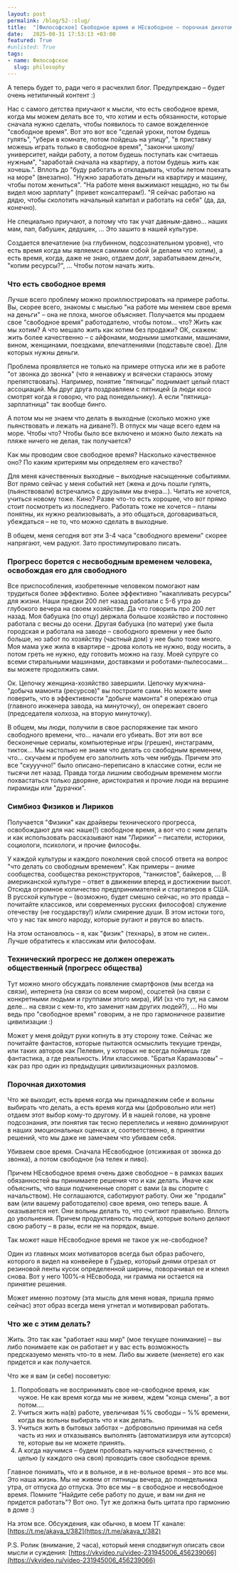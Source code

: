 ```yaml
---
layout: post
permalink: /blog/52-:slug/
title:  "[Философское] Свободное время и НЕсвободное – порочная дихотомия (расщепление)"
date:   2025-08-31 17:53:13 +03:00
featured: True
#unlisted: True
tags: 
- name: Философское
  slug: philosophy
---
```


А теперь будет то, ради чего я расчехлил блог. Предупреждаю – будет очень нетипичный контент :)

Нас с самого детства приучают  к мысли, что есть свободное время, когда мы можем делать все то, что хотим и есть обязанности, которые сначала нужно сделать, чтобы появилось то самое вожделенное "свободное время".
Вот это вот все "сделай уроки, потом будешь гулять", "убери в комнате, потом пойдешь на улицу", "в приставку можешь играть только в свободное время", "закончи школу/университет, найди работу, а потом будешь поступать как считаешь нужным", "заработай сначала на квартиру, а потом будешь жить как хочешь.". 
Вплоть до "буду работать и откладывать, чтобы летом поехать на море" (внезапно). "Нужно заработать деньги на квартиру и машину, чтобы потом жениться". "На работе меня выжимают нещадно, но ты бы видел мою зарплату" (привет консалтерам!). "Я сейчас работаю на дядю, чтобы сколотить начальный капитал и работать на себя" (да, да, конечно).

Не специально приучают, а потому что так учат давным-давно... наших мам, пап, бабушек, дедушек, ... Это зашито в  нашей культуре.

Создается впечатление (на глубинном, подсознательном уровне), что есть время когда мы являемся самими собой (и делаем что хотим), а есть время, когда, даже не знаю, отдаем долг, зарабатываем деньги, "копим ресурсы?", ... Чтобы потом начать жить.

### Что есть свободное время

Лучше всего проблему можно проиллюстрировать на примере работы. Вы, скорее всего, знакомы с мыслью "на работе мы меняем свое время на деньги" – она не плоха, многое объясняет. 
Получается мы продаем свое "свободное время" работодателю, чтобы потом... что? Жить как мы хотим? 
А что мешало жить как хотим без продажи? ОК, скажем: жить более качественно – с айфонами, модными шмотками, машинами, вином, женщинами, поездками, впечатлениями (подставьте свое). Для которых нужны деньги.  <!--more-->

Проблема проявляется не только на примере отпуска или же в работе "от звонка до звонка" (что я ненавижу и всячески стараюсь этому препятствовать). 
Например, понятие "пятницы" поднимает целый пласт ассоциаций. Мы друг друга поздравляем с пятницей (а люди косо смотрят когда я говорю, что рад понедельнику). А если "пятница-зарплатница" так вообще бинго.

А потом мы не знаем что делать в выходные (сколько можно уже пьянствовать и лежать на диване?). 
В отпуск мы чаще всего едем на море. Чтобы что? Чтобы было все включено и можно было лежать на пляже ничего не делая, так получается?

Как мы проводим свое свободное время? Насколько качественное оно? По каким критериям мы определяем его качество?

Для меня качественных выходные – выходные насыщенные событиями. Вот прямо сейчас у меня событий нет (жена и дочь пошли гулять, (пьянствовали) встречались с друзьями мы вчера...). Читать не хочется, учиться новому тоже. Кино? Разве что-то есть хорошее, что вот прямо стоит посмотреть из последнего. 
Работать тоже не хочется – планы понятны, их нужно реализовывать, а это общаться, договариваться, убеждаться – не то, что можно сделать в выходные.

В общем, меня сегодня вот эти 3-4 часа "свободного времени" скорее напрягают, чем радуют. Зато простимулировало писать.

### Прогресс борется с несвободным временем человека, освобождая его для свободного

Все приспособления, изобретенные человеком помогают нам трудиться более эффективно. Более эффективно "накапливать ресурсы" для жизни. Наши предки 200 лет назад работали с 5-6 утра до глубокого вечера на своем хозяйстве. Да что говорить про 200 лет назад. Моя бабушка (по отцу) держала большое хозяйство и постоянно работала с весны до осени. 
Другая бабушка (по матери) уже была городская и работала на заводе – свободного времени у нее было больше, но забот по хозяйству (частный дом) у нее было тоже много. 
Моя мама уже жила в квартире – дрова колоть не нужно, воду носить, а потом греть не нужно, еду готовить можно на газу. 
Моей супруге со всеми стиральными машинами, доставками и роботами-пылесосами... вы можете продолжить сами.

Ок. Цепочку женщина-хозяйство завершили. Цепочку мужчина-"добыча мамонта (ресурсов)" вы построите сами. 
Но можете мне поверить, что в эффективности "добыче мамонта" я опережаю отца (главного инженера завода, на минуточку), он опережает своего (председателя колхоза, на вторую минуточку).

В общем, мы люди, получили в свое распоряжение так много свободного времени, что... начали его убивать. Вот эти вот все бесконечные сериалы, компьютерные игры (грешен), инстаграмм, тикток... 
Мы настолько не знаем что делать со свободным временем, что... скучаем и пробуем его заполнить хоть чем нибудь.
Причем это все "скууучно!" было описано-переписано в классике сотни, если не тысячи лет назад. Правда тогда лишним свободным временем могли похвастаться только дворяне, аристократия и прочие люди на вершине пирамиды или "дурачки".  

### Симбиоз Физиков и Лириков

Получается "Физики" как драйверы технического прогресса, освобождают для нас наше(!) свободное время, а вот что с ним делать и как использовать рассказывают нам "Лирики" – писатели, историки, социологи, психологи, и прочие философы.

У каждой культуры и каждого поколения свой способ ответа на вопрос "что делать со свободным временем".
Как примеры – аниме сообщества, сообщества реконструкторов, "танкистов", байкеров, ...
В американской культуре – ответ в движении вперед и достижении высот. Отсюда огромное количество предпринимателей и стартаперов в США.
В русской культуре – (возможно, будет смешно сейчас, но это правда – почитайте классиков, или современных русских философов) служение отечеству (не государству!) и/или смирение души.
В этом истоки того, что у нас так много народу, которые ругают и рвутся во власть.

На этом остановлюсь – я, как "физик" (технарь), в этом не силен.. Лучше обратитесь к классикам или философам.

### Технический прогресс не должен опережать общественный (прогресс общества)

Тут можно много обсуждать появление смартфонов (мы всегда на связи), интернета (на связи со всем миром), соцсетей (на связи с конкретными людьми и группами этого мира), ИИ (хз что тут, на самом деле... на связи с кем-то, кто заменит нам других людей?), ... 
Но мы ведь про "свободное время" говорим, а не про гармоничное развитие цивилизации :)

Может у меня дойдут руки копнуть в эту сторону тоже. Сейчас же почитайте фантастов, которые пытаются осмыслить текущие тренды, или таких авторов как Пелевин, у которых не всегда поймешь где фантастика, а где реальность.
Или классиков. "Братья Карамазовы" – как раз про один из предыдущих цивилизационных разломов.

### Порочная дихотомия

Что же выходит, есть время когда мы принадлежим себе и вольны выбирать что делать, а есть время когда мы (добровольно или нет) отдаем этот выбор кому-то другому. 
И в нашей голове, на уровне подсознания, эти понятия так тесно переплелись и неявно доминируют в наших эмоциональных оценках и, соответственно, в принятии решений, что мы даже не замечаем что убиваем себя.

Убиваем свое время. Сначала НЕсвободное (отсиживая от звонка до звонка), а потом свободное (на телек и пиво).

Причем НЕсвободное время очень даже свободное – в рамках ваших обязанностей вы принимаете решения что и как делать. 
Иначе как объяснить, что ваши подчиненные спорят с вами (а вы спорите с начальством). Не соглашаются, саботируют работу. Они же "продали" вам (или вашему работодателю) свое время, оно теперь ваше. А оказывается нет.
Они вольны делать то, что считают правильно. Вплоть до увольнения. Причем продуктивность людей, которые вольно делают свою работу – в разы, если не на порядок, выше.

Так может наше НЕсвободное время не такое уж не-свободное? 

Один из главных моих мотиваторов всегда был образ рабочего, которого я видел на конвейере в Гудьер, который днями отрезал от резиновой ленты кусок определенной ширины, поворачивал ее и клеил снова. Вот у него 100%-я НЕсвобода, ни грамма ни остается на принятие решения. 

Может именно поэтому (эта мысль для меня новая, пришла прямо сейчас) этот образ всегда меня угнетал и мотивировал работать.

### Что же с этим делать?

Жить. Это так как "работает наш мир" (мое текущее понимание) – вы либо понимаете как он работает и у вас есть возможность предсказуемо менять что-то в нем. Либо вы живете (меняете) его как придется и как получается.

Что же я вам (и себе) посоветую: 
1. Попробовать не воспринимать свое не-свободное время, как чужое. Не как время когда мы не живем, ждем "конца смены", а вот потом....
2. Учиться жить на(в) работе, увеличивая %% свободы – %% времени, когда вы вольны выбирать что и как делать.
3. Учиться жить в бытовых заботах – добровольно принимая на себя часть из них и отказываясь выполнять (автоматизируя или аутсорся) те, которые вы не можете принять.
4. А когда научимся – будем пробовать научиться качественно, с целью (у каждого она своя) проводить свое свободное время.

Главное понимать, что и в вольное, и в не-вольное время – это все мы. Это наша жизнь. Мы не живем от пятницы вечера, до понедельника утра, от отпуска до отпуска. Это все мы – в свободное и несвободное время. 
Помните "Найдите себе работу по душе, и вам ни дня не придется работать"? Вот оно. Тут же должна быть цитата про гармонию в доме :)

На этом все. Обсуждения, как обычно, в моем ТГ канале: [https://t.me/akava_t/382](https://t.me/akava_t/382)

P.S. Ролик (внимание, 2 часа), который меня сподвигнул описать свои мысли и суждения: [https://vkvideo.ru/video-231945006_456239066](https://vkvideo.ru/video-231945006_456239066)